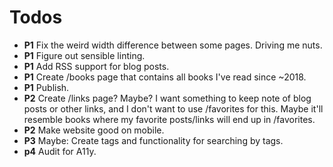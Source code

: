 # Todos

* **P1** Fix the weird width difference between some pages. Driving me nuts.
* **P1** Figure out sensible linting.
* **P1** Add RSS support for blog posts.
* **P1** Create /books page that contains all books I've read since ~2018.
* **P1** Publish.
* **P2** Create /links page? Maybe? I want something to keep note of blog posts or other links, and I don't want to use /favorites for this. Maybe it'll resemble books where my favorite posts/links will end up in /favorites.
* **P2** Make website good on mobile.
* **P3** Maybe: Create tags and functionality for searching by tags.
* **p4** Audit for A11y.
 